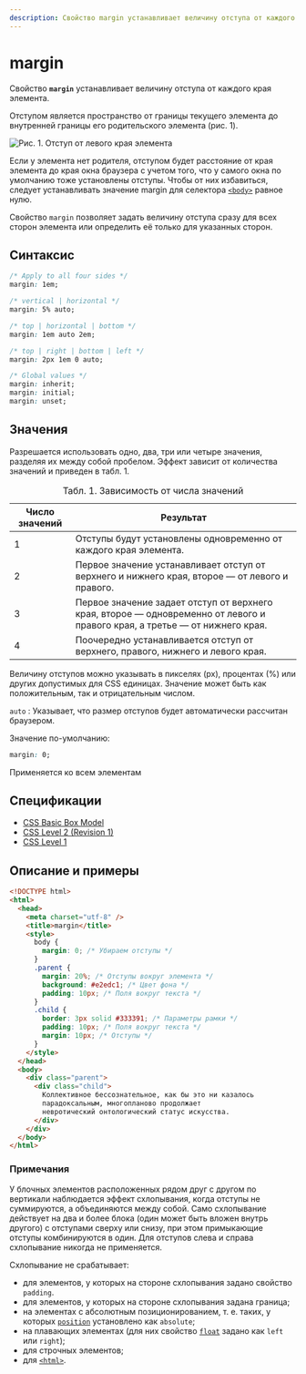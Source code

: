 ```yaml
---
description: Свойство margin устанавливает величину отступа от каждого края элемента
---
```


# margin

Свойство **`margin`** устанавливает величину отступа от каждого края элемента.

Отступом является пространство от границы текущего элемента до внутренней границы его родительского элемента (рис. 1).

![Рис. 1. Отступ от левого края элемента](css_margin_1.png)

Если у элемента нет родителя, отступом будет расстояние от края элемента до края окна браузера с учетом того, что у самого окна по умолчанию тоже установлены отступы. Чтобы от них избавиться, следует устанавливать значение margin для селектора [`<body>`](../html/body.md) равное нулю.

Свойство `margin` позволяет задать величину отступа сразу для всех сторон элемента или определить её только для указанных сторон.

## Синтаксис

```css
/* Apply to all four sides */
margin: 1em;

/* vertical | horizontal */
margin: 5% auto;

/* top | horizontal | bottom */
margin: 1em auto 2em;

/* top | right | bottom | left */
margin: 2px 1em 0 auto;

/* Global values */
margin: inherit;
margin: initial;
margin: unset;
```

## Значения

Разрешается использовать одно, два, три или четыре значения, разделяя их между собой пробелом. Эффект зависит от количества значений и приведен в табл. 1.

<table>
<caption> Табл. 1. Зависимость от числа значений</caption>
<thead>
<tr><th>Число значений</th><th>Результат</th></tr>
</thead>
<tbody>
<tr><td>1</td><td>Отступы будут установлены одновременно от каждого края элемента.</td></tr>
<tr><td>2</td><td>Первое значение устанавливает отступ от верхнего и нижнего края, второе — от левого и правого.</td></tr>
<tr><td>3</td><td>Первое значение задает отступ от верхнего края, второе — одновременно от левого и правого края, а третье — от нижнего края.</td></tr>
<tr><td>4</td><td>Поочередно устанавливается отступ от верхнего, правого, нижнего и левого края.</td></tr>
</tbody>
</table>

Величину отступов можно указывать в пикселях (px), процентах (%) или других допустимых для CSS единицах. Значение может быть как положительным, так и отрицательным числом.

`auto`
: Указывает, что размер отступов будет автоматически рассчитан браузером.

Значение по-умолчанию:

```css
margin: 0;
```

Применяется ко всем элементам

## Спецификации

- [CSS Basic Box Model](http://dev.w3.org/csswg/css3-box/#margin)
- [CSS Level 2 (Revision 1)](http://www.w3.org/TR/CSS2/box.html#margin-properties)
- [CSS Level 1](http://www.w3.org/TR/CSS1/#margin)

## Описание и примеры

```html
<!DOCTYPE html>
<html>
  <head>
    <meta charset="utf-8" />
    <title>margin</title>
    <style>
      body {
        margin: 0; /* Убираем отступы */
      }
      .parent {
        margin: 20%; /* Отступы вокруг элемента */
        background: #e2edc1; /* Цвет фона */
        padding: 10px; /* Поля вокруг текста */
      }
      .child {
        border: 3px solid #333391; /* Параметры рамки */
        padding: 10px; /* Поля вокруг текста */
        margin: 10px; /* Отступы */
      }
    </style>
  </head>
  <body>
    <div class="parent">
      <div class="child">
        Коллективное бессознательное, как бы это ни казалось
        парадоксальным, многопланово продолжает
        невротический онтологический статус искусства.
      </div>
    </div>
  </body>
</html>
```

### Примечания

У блочных элементов расположенных рядом друг с другом по вертикали наблюдается эффект схлопывания, когда отступы не суммируются, а объединяются между собой. Само схлопывание действует на два и более блока (один может быть вложен внутрь другого) с отступами сверху или снизу, при этом примыкающие отступы комбинируются в один. Для отступов слева и справа схлопывание никогда не применяется.

Схлопывание не срабатывает:

- для элементов, у которых на стороне схлопывания задано свойство `padding`.
- для элементов, у которых на стороне схлопывания задана граница;
- на элементах с абсолютным позиционированием, т. е. таких, у которых [`position`](position.md) установлено как `absolute`;
- на плавающих элементах (для них свойство [`float`](float.md) задано как `left` или `right`);
- для строчных элементов;
- для [`<html>`](../html/html.md).
